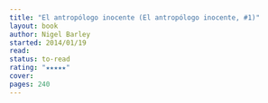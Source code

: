 ```yaml
---
title: "El antropólogo inocente (El antropólogo inocente, #1)"
layout: book
author: Nigel Barley
started: 2014/01/19
read: 
status: to-read
rating: "★★★★★"
cover: 
pages: 240
---
```

